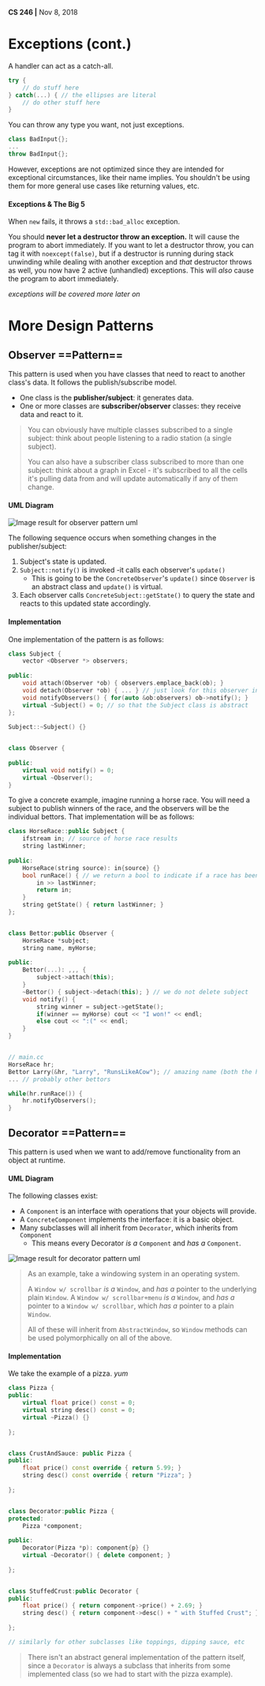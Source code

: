 __CS 246 |__ Nov 8, 2018

# Exceptions (cont.)

A handler can act as a catch-all.

```cpp
try { 
	// do stuff here
} catch(...) { // the ellipses are literal
    // do other stuff here    
}
```

You can throw any type you want, not just exceptions. 

```cpp
class BadInput{};
...
throw BadInput{};
```

However, exceptions are not optimized since they are intended for exceptional circumstances, like their name implies. You shouldn't be using them for more general use cases like returning values, etc.

#### Exceptions & The Big 5

When `new` fails, it throws a `std::bad_alloc` exception. 

You should __never let a destructor throw an exception.__  It will cause the program to abort immediately. If you want to let a destructor throw, you can tag it with `noexcept(false)`, but if a destructor is running during stack unwinding while dealing with another exception and _that_ destructor throws as well, you now have 2 active (unhandled) exceptions. This will _also_ cause the program to abort immediately. 

_exceptions will be covered more later on_



# More Design Patterns

## Observer ==Pattern==

This pattern is used when you have classes that need to react to another class's data. It follows the publish/subscribe model. 

- One class is the __publisher/subject__: it generates data. 
- One or more classes are __subscriber/observer__ classes: they receive data and react to it.

> You can obviously have multiple classes subscribed to a single subject: think about people listening to a radio station (a single subject).
>
> You can also have a subscriber class subscribed to more than one subject: think about a graph in Excel - it's subscribed to all the cells it's pulling data from and will update automatically if any of them change.

#### UML Diagram

![Image result for observer pattern uml](https://www.cs.mcgill.ca/~hv/classes/CS400/01.hchen/doc/observer/observer.gif)

The following sequence occurs when something changes in the publisher/subject:

1. Subject's state is updated.
2. `Subject::notify()` is invoked -it calls each observer's `update()` 
   - This is going to be the `ConcreteObserver`'s `update()` since `Observer` is an abstract class and `update()` is virtual.
3. Each observer calls `ConcreteSubject::getState()` to query the state and reacts to this updated state accordingly.

#### Implementation

One implementation of the pattern is as follows:

```cpp
class Subject {
    vector <Observer *> observers;
    
public:
    void attach(Observer *ob) { observers.emplace_back(ob); }
    void detach(Observer *ob) { ... } // just look for this observer in observers list and remove it
    void notifyObservers() { for(auto &ob:observers) ob->notify(); }
    virtual ~Subject() = 0; // so that the Subject class is abstract
};
    
Subject::~Subject() {}


class Observer {
    
public:
    virtual void notify() = 0;
    virtual ~Observer();
} 
```

To give a concrete example, imagine running a horse race. You will need a subject to publish winners of the race, and the observers will be the individual bettors. That implementation will be as follows:

```cpp
class HorseRace::public Subject {
    ifstream in; // source of horse race results
    string lastWinner;
    
public:
    HorseRace(string source): in{source} {}
    bool runRace() { // we return a bool to indicate if a race has been run (if we haven't reached EOF)
        in >> lastWinner;
        return in;
    }
    string getState() { return lastWinner; }
};


class Bettor:public Observer {
    HorseRace *subject;
    string name, myHorse;
    
public:
    Bettor(...): ,,, {
        subject->attach(this);
    }
    ~Bettor() { subject->detach(this); } // we do not delete subject
    void notify() {
        string winner = subject->getState();
        if(winner == myHorse) cout << "I won!" << endl;
        else cout << ":(" << endl;
    }
}


// main.cc
HorseRace hr;
Bettor Larry(&hr, "Larry", "RunsLikeACow"); // amazing name (both the horse and the bettor)
... // probably other bettors

while(hr.runRace()) {
    hr.notifyObservers();
}
```

## Decorator ==Pattern==

This pattern is used when we want to add/remove functionality from an object at runtime.

#### UML Diagram

The following classes exist:

- A `Component` is an interface with operations that your objects will provide.
- A `ConcreteComponent` implements the interface: it is a basic object.
- Many subclasses will all inherit from `Decorator`, which inherits from `Component`
  - This means every Decorator _is a_ `Component` and _has a_ `Component`.

![Image result for decorator pattern uml](https://mertarauh.com/wp-content/uploads/2016/05/Decorator.gif)

> As an example, take a windowing system in an operating system. 
>
> A `Window w/ scrollbar` _is a_ `Window`, and _has a_ pointer to the underlying plain `Window`.
> A `Window w/ scrollbar+menu` _is a_ `Window`, and _has a_ pointer to a `Window w/ scrollbar`, which _has a_ pointer to a plain `Window`.
>
> All of these will inherit from `AbstractWindow`, so `Window` methods can be used polymorphically on all of the above.

#### Implementation

We take the example of a pizza. _yum_

```cpp
class Pizza {
public:
	virtual float price() const = 0;
    virtual string desc() const = 0;
    virtual ~Pizza() {}
    
};


class CrustAndSauce: public Pizza {
public:
    float price() const override { return 5.99; }
    string desc() const override { return "Pizza"; }
    
};


class Decorator:public Pizza {
protected:
    Pizza *component;
    
public:
    Decorator(Pizza *p): component{p} {}
    virtual ~Decorator() { delete component; }
    
};


class StuffedCrust:public Decorator {
public:
    float price() { return component->price() + 2.69; }
    string desc() { return component->desc() + " with Stuffed Crust"; }
    
};

// similarly for other subclasses like toppings, dipping sauce, etc
```



> There isn't an abstract general implementation of the pattern itself, since a `Decorator` is always a subclass that inherits from some implemented class (so we had to start with the pizza example).

